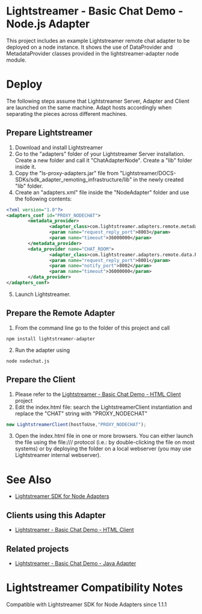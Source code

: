 # Lightstreamer - Basic Chat Demo - Node.js Adapter #
<!-- START DESCRIPTION lightstreamer-example-chat-adapter-node -->

This project includes an example Lightstreamer remote chat adapter to be deployed on a node instance.
It shows the use of DataProvider and MetadataProvider classes provided in the lightstreamer-adapter node module.

<!-- END DESCRIPTION lightstreamer-example-chat-adapter-node -->

# Deploy #
The following steps assume that Lightstreamer Server, Adapter and Client are launched on the same machine. Adapt hosts accordingly when separating the pieces across different machines.

## Prepare Lightstreamer ##

1.    Download and install Lightstreamer
2.    Go to the "adapters" folder of your Lightstreamer Server installation. Create a new folder and call it "ChatAdapterNode". Create a "lib" folder inside it.
3.    Copy the "ls-proxy-adapters.jar" file from "Lightstreamer/DOCS-SDKs/sdk_adapter_remoting_infrastructure/lib" in the newly created "lib" folder.
4.    Create an "adapters.xml" file inside the "NodeAdapter" folder and use the following contents:
```xml
<?xml version="1.0"?>
<adapters_conf id="PROXY_NODECHAT">
        <metadata_provider>
                <adapter_class>com.lightstreamer.adapters.remote.metadata.RobustNetworkedMetadataProvider</adapter_class>
                <param name="request_reply_port">8003</param>
                <param name="timeout">36000000</param>
        </metadata_provider>
        <data_provider name="CHAT_ROOM">
                <adapter_class>com.lightstreamer.adapters.remote.data.RobustNetworkedDataProvider</adapter_class>
                <param name="request_reply_port">8001</param>
                <param name="notify_port">8002</param>
                <param name="timeout">36000000</param>
        </data_provider>
</adapters_conf>
```

5.    Launch Lightstreamer.

## Prepare the Remote Adapter ##

1.    From the command line go to the folder of this project and call
```
npm install lightstreamer-adapter
```

2.    Run the adapter using
```
node nodechat.js
```

## Prepare the Client ##

1.    Please refer to the [Lightstreamer - Basic Chat Demo - HTML Client](https://github.com/Weswit/Lightstreamer-example-Chat-client-javascript) project
2.    Edit the index.html file: search the LightstreamerClient instantiation and replace the "CHAT" string with "PROXY_NODECHAT"
```js
new LightstreamerClient(hostToUse,"PROXY_NODECHAT");
```

3.    Open the index.html file in one or more browsers. You can either launch the file using the file:/// protocol (i.e.: by double-clicking the file on most systems) or by deploying the folder on a local webserver (you may use Lightstreamer internal webserver).

# See Also #

*    [Lightstreamer SDK for Node Adapters](https://github.com/Weswit/Lightstreamer-lib-node-adapter "Lightstreamer SDK for Node Adapters")

## Clients using this Adapter ##
<!-- START RELATED_ENTRIES -->

*    [Lightstreamer - Basic Chat Demo - HTML Client](https://github.com/Weswit/Lightstreamer-example-Chat-client-javascript)

<!-- END RELATED_ENTRIES -->

## Related projects ##

*    [Lightstreamer - Basic Chat Demo - Java Adapter](https://github.com/Weswit/Lightstreamer-example-Chat-adapter-java)

# Lightstreamer Compatibility Notes #
Compatible with Lightstreamer SDK for Node Adapters since 1.1.1
